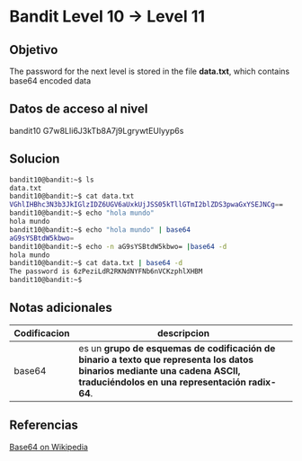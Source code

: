 # Bandit Level 10 → Level 11
## Objetivo
The password for the next level is stored in the file **data.txt**, which contains base64 encoded data

## Datos de acceso al nivel
bandit10
G7w8LIi6J3kTb8A7j9LgrywtEUlyyp6s
## Solucion
```bash
bandit10@bandit:~$ ls
data.txt
bandit10@bandit:~$ cat data.txt 
VGhlIHBhc3N3b3JkIGlzIDZ6UGV6aUxkUjJSS05kTllGTmI2blZDS3pwaGxYSEJNCg==
bandit10@bandit:~$ echo "hola mundo"
hola mundo
bandit10@bandit:~$ echo "hola mundo" | base64
aG9sYSBtdW5kbwo=
bandit10@bandit:~$ echo -n aG9sYSBtdW5kbwo= |base64 -d
hola mundo
bandit10@bandit:~$ cat data.txt | base64 -d
The password is 6zPeziLdR2RKNdNYFNb6nVCKzphlXHBM
bandit10@bandit:~$ 
```
## Notas adicionales
| Codificacion | descripcion|
|---------------------|---------------------------|
|base64  | es un **grupo de esquemas de codificación de binario a texto que representa los datos binarios mediante una cadena ASCII, traduciéndolos en una representación radix-64**.|

## Referencias
[Base64 on Wikipedia](https://en.wikipedia.org/wiki/Base64)
